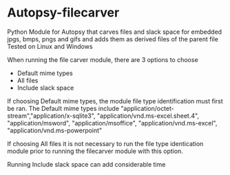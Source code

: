 # Autopsy-filecarver
Python Module for Autopsy that carves files and slack space for embedded jpgs, bmps, pngs and gifs and adds them as derived files of the parent file 
Tested on Linux and Windows

When running the file carver module, there are 3 options to choose 

* Default mime types
* All files
* Include slack space

If choosing Default mime types, the module file type identification must first be ran. The Default mime types include 
"application/octet-stream","application/x-sqlite3", "application/vnd.ms-excel.sheet.4", "application/msword", "application/msoffice", "application/vnd.ms-excel", "application/vnd.ms-powerpoint"

If choosing All files it is not necessary to run the file type identication module prior to running the filecarver module with this option.

Running Include slack space can add considerable time 
